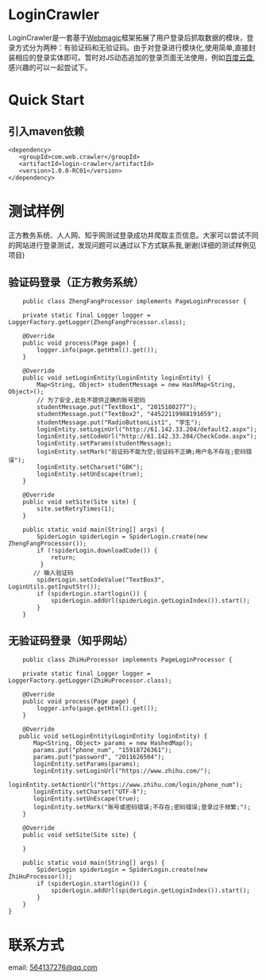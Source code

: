 # LoginCrawler
LoginCrawler是一套基于[Webmagic](https://github.com/code4craft/webmagic)框架拓展了用户登录后抓取数据的模块，登录方式分为两种：有验证码和无验证码。由于对登录进行模块化,使用简单,直接封装相应的登录实体即可。暂时对JS动态追加的登录页面无法使用，例如[百度云盘](https://pan.baidu.com/),感兴趣的可以一起尝试下。

# Quick Start
## 引入maven依赖
    <dependency>
       <groupId>com.web.crawler</groupId>
       <artifactId>login-crawler</artifactId>
       <version>1.0.0-RC01</version>
    </dependency>
# 测试样例
正方教务系统、人人网、知乎网测试登录成功并爬取主页信息。大家可以尝试不同的网站进行登录测试，发现问题可以通过以下方式联系我,谢谢(详细的测试样例见项目)

## 验证码登录（正方教务系统）
        public class ZhengFangProcessor implements PageLoginProcessor {

        private static final Logger logger = LoggerFactory.getLogger(ZhengFangProcessor.class);

        @Override
        public void process(Page page) {
            logger.info(page.getHtml().get());
        }

        @Override
        public void setLoginEntity(LoginEntity loginEntity) {
            Map<String, Object> studentMessage = new HashMap<String, Object>();
            // 为了安全,此处不提供正确的账号密码
            studentMessage.put("TextBox1", "2015180277");
            studentMessage.put("TextBox2", "44522119988191059");
            studentMessage.put("RadioButtonList1", "学生");
            loginEntity.setLoginUrl("http://61.142.33.204/default2.aspx");
            loginEntity.setCodeUrl("http://61.142.33.204/CheckCode.aspx");
            loginEntity.setParams(studentMessage);
            loginEntity.setMark("验证码不能为空;验证码不正确;用户名不存在;密码错误");
            loginEntity.setCharset("GBK");
            loginEntity.setUnEscape(true);
        }

        @Override
        public void setSite(Site site) {
            site.setRetryTimes(1);
        }

        public static void main(String[] args) {
            SpiderLogin spiderLogin = SpiderLogin.create(new ZhengFangProcessor());
            if (!spiderLogin.downloadCode()) {
                return;
             }
           // 输入验证码
            spiderLogin.setCodeValue("TextBox3", LoginUtils.getInputStr());
            if (spiderLogin.startlogin()) {
                spiderLogin.addUrl(spiderLogin.getLoginIndex()).start();
            }
        }

## 无验证码登录（知乎网站）
        public class ZhiHuProcessor implements PageLoginProcessor {

        private static final Logger logger = LoggerFactory.getLogger(ZhiHuProcessor.class);

        @Override
        public void process(Page page) {
            logger.info(page.getHtml().get());
        }

        @Override
       public void setLoginEntity(LoginEntity loginEntity) {
           Map<String, Object> params = new HashedMap();
           params.put("phone_num", "15918726361");
           params.put("password", "2011626504");
           loginEntity.setParams(params);
           loginEntity.setLoginUrl("https://www.zhihu.com/");
           loginEntity.setActionUrl("https://www.zhihu.com/login/phone_num");
           loginEntity.setCharset("UTF-8");
           loginEntity.setUnEscape(true);
           loginEntity.setMark("账号或密码错误;不存在;密码错误;登录过于频繁;");
        }

        @Override
        public void setSite(Site site) {
    
        }

        public static void main(String[] args) {
            SpiderLogin spiderLogin = SpiderLogin.create(new ZhiHuProcessor());
            if (spiderLogin.startlogin()) {
                spiderLogin.addUrl(spiderLogin.getLoginIndex()).start();
            }
        }
    }

# 联系方式
email: 564137276@qq.com
